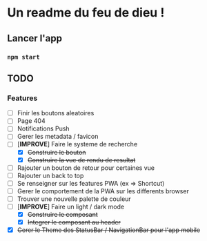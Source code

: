 # Un readme du feu de dieu !

## Lancer l'app

### `npm start`

## TODO

### Features

- [ ] Finir les boutons aleatoires
- [ ] Page 404
- [ ] Notifications Push
- [ ] Gerer les metadata / favicon
- [ ] [**IMPROVE**] Faire le systeme de recherche
  - [x] ~~Construire le bouton~~
  - [x] ~~Construire la vue de rendu de resultat~~
- [ ] Rajouter un bouton de retour pour certaines vue
- [ ] Rajouter un back to top
- [ ] Se renseigner sur les features PWA (ex => Shortcut)
- [ ] Gerer le comportement de la PWA sur les differents browser
- [ ] Trouver une nouvelle palette de couleur
- [ ] [**IMPROVE**] Faire un light / dark mode
  - [x] ~~Construire le composant~~
  - [x] ~~Integrer le composant au header~~
- [x] ~~Gerer le Theme des StatusBar / NavigationBar pour l'app mobile~~